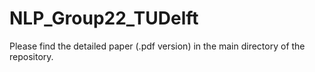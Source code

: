 # NLP_Group22_TUDelft
Please find the detailed paper (.pdf version) in the main directory of the repository.
